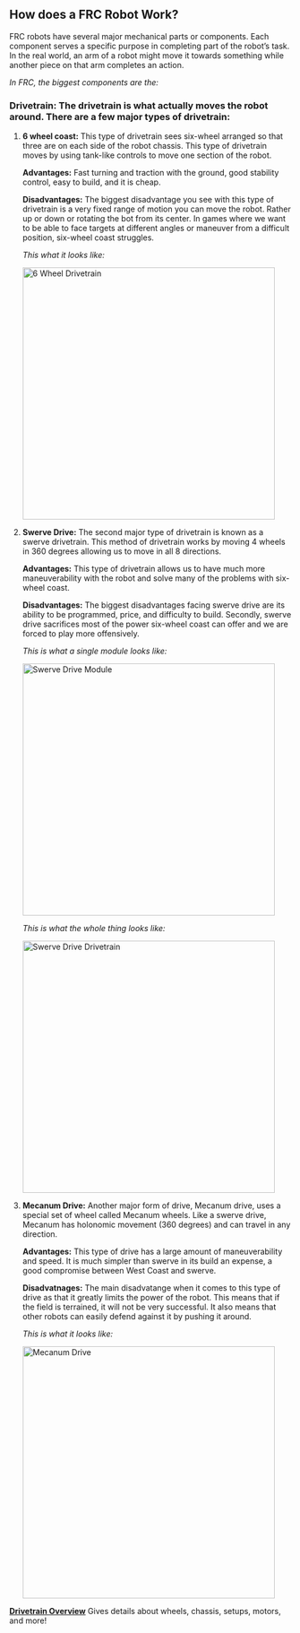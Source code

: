 ## **How does a FRC Robot Work?**
FRC robots have several major mechanical parts or components. Each component serves a specific purpose in completing part of the robot’s task. In the real world, an arm of a robot might move it towards something while another piece on that arm completes an action.

*In FRC, the biggest components are the:*

### **Drivetrain:** The drivetrain is what actually moves the robot around. There are a few major types of drivetrain:

1. **6 wheel coast:** This type of drivetrain sees six-wheel arranged so that three are on each side of the robot chassis. This type of drivetrain moves by using tank-like controls to move one section of the robot.

    **Advantages:**
    Fast turning and traction with the ground, good stability control, easy to build, and it is cheap.

    **Disadvantages:**
    The biggest disadvantage you see with this type of drivetrain is a very fixed range of motion you can move the robot. Rather up or down or rotating the bot from its center. In games where we want to be able to face targets at different angles or maneuver from a difficult position, six-wheel coast struggles.

    *This what it looks like:*

    <img src="https://andymark-weblinc.netdna-ssl.com/product_images/am14u4-kit-of-parts-chassis/5c2fa4e661a10d20e10dd2b1/zoom.jpg?c=1546626278" alt="6 Wheel Drivetrain" width="450"/>


2. **Swerve Drive:** The second major type of drivetrain is known as a swerve drivetrain. This method of drivetrain works by moving 4 wheels in 360 degrees allowing us to move in all 8 directions. 

    **Advantages:** This type of drivetrain allows us to have much more maneuverability with the robot and solve many of the problems with six-wheel coast.

    **Disadvantages:** The biggest disadvantages facing swerve drive are its ability to be programmed, price, and difficulty to build. Secondly, swerve drive sacrifices most of the power six-wheel coast can offer and we are forced to play more offensively.

    *This is what a single module looks like:*

    <img src="https://team1640.com/wiki/images/thumb/e/e8/DB11-pivot-150126.jpg/330px-DB11-pivot-150126.jpg" alt="Swerve Drive Module" height="450"/>

    *This is what the whole thing looks like:*

    <img src="https://web.northeastern.edu/nurobotics/wp-content/uploads/2019/06/swerve.jpg" alt="Swerve Drive Drivetrain" width="450"/>
    
3. **Mecanum Drive:** Another major form of drive, Mecanum drive, uses a special set of wheel called Mecanum wheels. Like a swerve drive, Mecanum has holonomic movement (360 degrees) and can travel in any direction. 

    **Advantages:** This type of drive has a large amount of maneuverability and speed. It is much simpler than swerve in its build an expense, a good compromise between West Coast and swerve.

    **Disadvatnages:** The main disadvatange when it comes to this type of drive as that it greatly limits the power of the robot. This means that if the field is terrained, it will not be very successful. It also means that other robots can easily defend against it by pushing it around. 

    *This is what it looks like:* 

    <img src="https://cdn11.bigcommerce.com/s-t3eo8vwp22/images/stencil/1280x1280/products/560/1690/Mecanum_Drivetrain_Kit-REV-45-1877-FINAL-01__64433.1600353875.png?c=2" alt="Mecanum Drive" width="450"/>

**[Drivetrain Overview](https://www.youtube.com/watch?v=HpIlUxX6YI0)**
Gives details about wheels, chassis, setups, motors, and more!